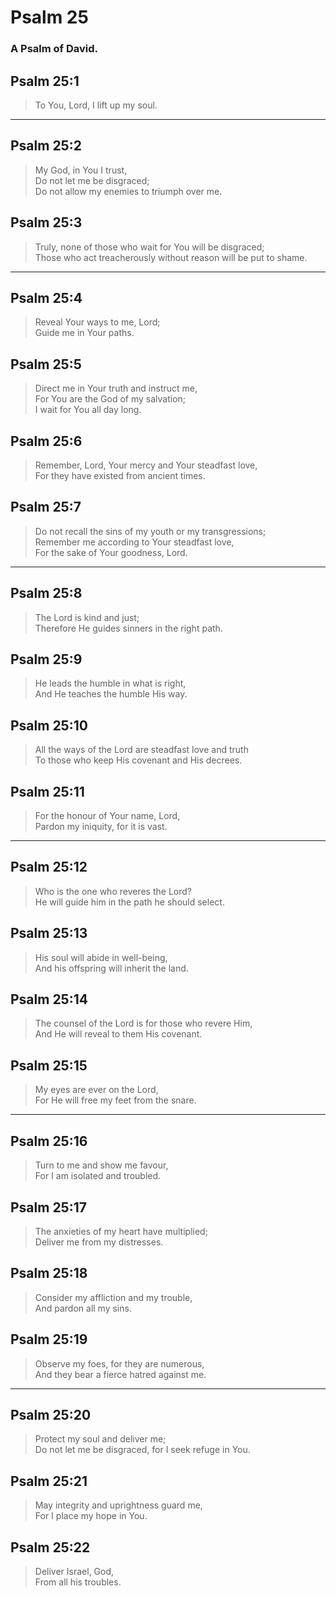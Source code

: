 # Psalm 25

### A Psalm of David.

## Psalm 25:1

> To You, Lord, I lift up my soul.

---

## Psalm 25:2

> My God, in You I trust,  
> Do not let me be disgraced;  
> Do not allow my enemies to triumph over me.

## Psalm 25:3

> Truly, none of those who wait for You will be disgraced;  
> Those who act treacherously without reason will be put to shame.

---

## Psalm 25:4

> Reveal Your ways to me, Lord;  
> Guide me in Your paths.

## Psalm 25:5

> Direct me in Your truth and instruct me,  
> For You are the God of my salvation;  
> I wait for You all day long.

## Psalm 25:6

> Remember, Lord, Your mercy and Your steadfast love,  
> For they have existed from ancient times.

## Psalm 25:7

> Do not recall the sins of my youth or my transgressions;  
> Remember me according to Your steadfast love,  
> For the sake of Your goodness, Lord.

---

## Psalm 25:8

> The Lord is kind and just;  
> Therefore He guides sinners in the right path.

## Psalm 25:9

> He leads the humble in what is right,  
> And He teaches the humble His way.

## Psalm 25:10

> All the ways of the Lord are steadfast love and truth  
> To those who keep His covenant and His decrees.

## Psalm 25:11

> For the honour of Your name, Lord,  
> Pardon my iniquity, for it is vast.

---

## Psalm 25:12

> Who is the one who reveres the Lord?  
> He will guide him in the path he should select.

## Psalm 25:13

> His soul will abide in well-being,  
> And his offspring will inherit the land.

## Psalm 25:14

> The counsel of the Lord is for those who revere Him,  
> And He will reveal to them His covenant.

## Psalm 25:15

> My eyes are ever on the Lord,  
> For He will free my feet from the snare.

---

## Psalm 25:16

> Turn to me and show me favour,  
> For I am isolated and troubled.

## Psalm 25:17

> The anxieties of my heart have multiplied;  
> Deliver me from my distresses.

## Psalm 25:18

> Consider my affliction and my trouble,  
> And pardon all my sins.

## Psalm 25:19

> Observe my foes, for they are numerous,  
> And they bear a fierce hatred against me.

---

## Psalm 25:20

> Protect my soul and deliver me;  
> Do not let me be disgraced, for I seek refuge in You.

## Psalm 25:21

> May integrity and uprightness guard me,  
> For I place my hope in You.

## Psalm 25:22

> Deliver Israel, God,  
> From all his troubles.
